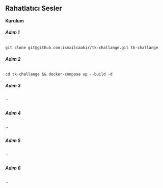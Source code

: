 ## **Rahatlatıcı Sesler**

**Kurulum**

###### **Adım 1**

`git clone git@github.com:ismailcaakir/tk-challange.git tk-challange`

###### **Adım 2**

`cd tk-challange && docker-compose up --build -d`

###### **Adım 3**

``

###### **Adım 4**

``

###### **Adım 5**

``

###### **Adım 6**

``